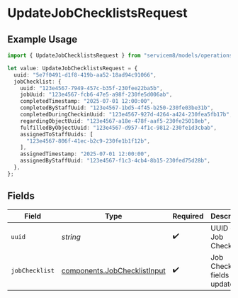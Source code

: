 # UpdateJobChecklistsRequest

## Example Usage

```typescript
import { UpdateJobChecklistsRequest } from "servicem8/models/operations";

let value: UpdateJobChecklistsRequest = {
  uuid: "5e7f0491-d1f8-419b-aa52-18ad94c91066",
  jobChecklist: {
    uuid: "123e4567-7949-457c-b35f-230fee22ba5b",
    jobUuid: "123e4567-fcb6-47e5-a98f-230fe5d006ab",
    completedTimestamp: "2025-07-01 12:00:00",
    completedByStaffUuid: "123e4567-1bd5-4f45-b250-230fe03be31b",
    completedDuringCheckinUuid: "123e4567-927d-4264-a424-230fea5fb17b",
    regardingObjectUuid: "123e4567-a18e-478f-aaf5-230fe25018eb",
    fulfilledByObjectUuid: "123e4567-d957-4f1c-9812-230fe1d3cbab",
    assignedToStaffUuids: [
      "123e4567-806f-41ec-b2c9-230fe1b1f12b",
    ],
    assignedTimestamp: "2025-07-01 12:00:00",
    assignedByStaffUuid: "123e4567-f1c3-4cb4-8b15-230fed75d28b",
  },
};
```

## Fields

| Field                                                                        | Type                                                                         | Required                                                                     | Description                                                                  |
| ---------------------------------------------------------------------------- | ---------------------------------------------------------------------------- | ---------------------------------------------------------------------------- | ---------------------------------------------------------------------------- |
| `uuid`                                                                       | *string*                                                                     | :heavy_check_mark:                                                           | UUID of the Job Checklist                                                    |
| `jobChecklist`                                                               | [components.JobChecklistInput](../../models/components/jobchecklistinput.md) | :heavy_check_mark:                                                           | Job Checklist fields to update                                               |